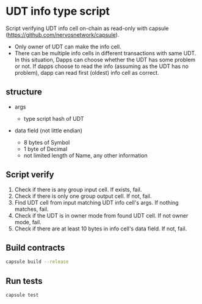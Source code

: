 # UDT info type script

Script verifying UDT info cell on-chain as read-only with capsule (https://github.com/nervosnetwork/capsule).
* Only owner of UDT can make the info cell.
* There can be multiple info cells in different transactions with same UDT. 
  In this situation, Dapps can choose whether the UDT has some problem or not. 
  If dapps choose to read the info (assuming as the UDT has no problem), dapp can read first (oldest) info cell as correct. 

## structure
- args
  - type script hash of UDT
  
- data field (not little endian)
  - 8 bytes of Symbol
  - 1 byte of Decimal
  - not limited length of Name, any other information

## Script verify
1. Check if there is any group input cell. If exists, fail.
2. Check if there is only one group output cell. If not, fail.
3. Find UDT cell from input matching UDT info cell's args. If nothing matches, fail.
4. Check if the UDT is in owner mode from found UDT cell. If not owner mode, fail.
5. Check if there are at least 10 bytes in info cell's data field. If not, fail.


## Build contracts

``` sh
capsule build --release
```

## Run tests

``` sh
capsule test
```
